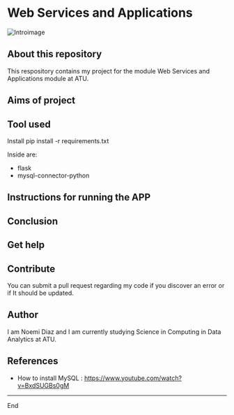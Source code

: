 # Web Services and Applications

![Introimage](https://cdn.pixabay.com/photo/2023/01/03/08/12/bitcoin-7693848_1280.png)

## About this repository

 This respository contains my project for the module Web Services and Applications module at ATU.

 ## Aims of project
 

 ## Tool used
 
Install
pip install -r requirements.txt

Inside are: 
- flask
- mysql-connector-python

## Instructions for running the APP

 ## Conclusion
 

 ## Get help
 


 ## Contribute
You can submit a pull request regarding my code if you discover an error or if It should be updated.

 ## Author
 
 I am Noemi Diaz and I am currently studying Science in Computing in Data Analytics at ATU.

 ## References


- How to install MySQL : https://www.youtube.com/watch?v=BxdSUGBs0gM

***
End